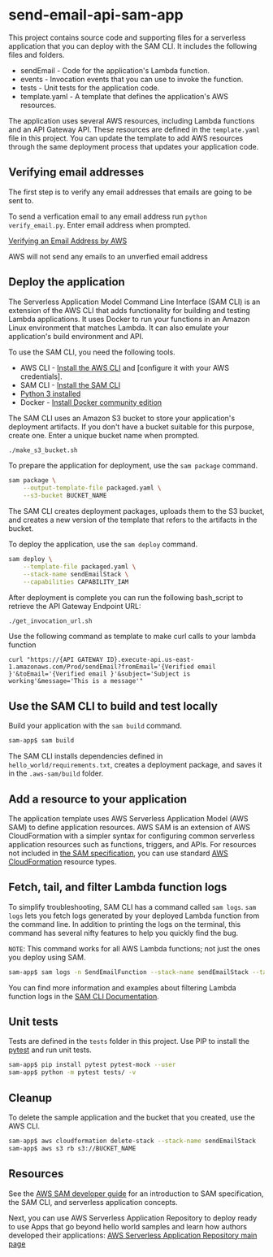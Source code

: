 # send-email-api-sam-app

This project contains source code and supporting files for a serverless application that you can deploy with the SAM CLI. It includes the following files and folders.

- sendEmail - Code for the application's Lambda function.
- events - Invocation events that you can use to invoke the function.
- tests - Unit tests for the application code. 
- template.yaml - A template that defines the application's AWS resources.

The application uses several AWS resources, including Lambda functions and an API Gateway API. These resources are defined in the `template.yaml` file in this project. You can update the template to add AWS resources through the same deployment process that updates your application code.

## Verifying email addresses
The first step is to verify any email addresses that emails are going to be sent to.

To send a verfication email to any email address run `python verify_email.py`. Enter email address when prompted. 

[Verifying an Email Address by AWS](https://docs.aws.amazon.com/ses/latest/DeveloperGuide/verify-email-addresses-procedure.html)

AWS will not send any emails to an unverfied email address

## Deploy the application

The Serverless Application Model Command Line Interface (SAM CLI) is an extension of the AWS CLI that adds functionality for building and testing Lambda applications. It uses Docker to run your functions in an Amazon Linux environment that matches Lambda. It can also emulate your application's build environment and API.

To use the SAM CLI, you need the following tools.

* AWS CLI - [Install the AWS CLI](https://docs.aws.amazon.com/cli/latest/userguide/cli-chap-install.html) and [configure it with your AWS credentials].
* SAM CLI - [Install the SAM CLI](https://docs.aws.amazon.com/serverless-application-model/latest/developerguide/serverless-sam-cli-install.html)
* [Python 3 installed](https://www.python.org/downloads/)
* Docker - [Install Docker community edition](https://hub.docker.com/search/?type=edition&offering=community)

The SAM CLI uses an Amazon S3 bucket to store your application's deployment artifacts. If you don't have a bucket suitable for this purpose, create one. Enter a unique bucket name when prompted.

```bash
./make_s3_bucket.sh
```

To prepare the application for deployment, use the `sam package` command.

```bash
sam package \
    --output-template-file packaged.yaml \
    --s3-bucket BUCKET_NAME
```

The SAM CLI creates deployment packages, uploads them to the S3 bucket, and creates a new version of the template that refers to the artifacts in the bucket. 

To deploy the application, use the `sam deploy` command.

```bash
sam deploy \
    --template-file packaged.yaml \
    --stack-name sendEmailStack \
    --capabilities CAPABILITY_IAM
```

After deployment is complete you can run the following bash_script to retrieve the API Gateway Endpoint URL:

```bash
./get_invocation_url.sh
``` 
Use the following command as template to make curl calls to your lambda function
```
curl "https://{API GATEWAY ID}.execute-api.us-east-1.amazonaws.com/Prod/sendEmail?fromEmail='{Verified email }'&toEmail='{Verified email }'&subject='Subject is working'&message='This is a message'"
```

## Use the SAM CLI to build and test locally

Build your application with the `sam build` command.

```bash
sam-app$ sam build
```

The SAM CLI installs dependencies defined in `hello_world/requirements.txt`, creates a deployment package, and saves it in the `.aws-sam/build` folder.

## Add a resource to your application
The application template uses AWS Serverless Application Model (AWS SAM) to define application resources. AWS SAM is an extension of AWS CloudFormation with a simpler syntax for configuring common serverless application resources such as functions, triggers, and APIs. For resources not included in [the SAM specification](https://github.com/awslabs/serverless-application-model/blob/master/versions/2016-10-31.md), you can use standard [AWS CloudFormation](https://docs.aws.amazon.com/AWSCloudFormation/latest/UserGuide/aws-template-resource-type-ref.html) resource types.

## Fetch, tail, and filter Lambda function logs

To simplify troubleshooting, SAM CLI has a command called `sam logs`. `sam logs` lets you fetch logs generated by your deployed Lambda function from the command line. In addition to printing the logs on the terminal, this command has several nifty features to help you quickly find the bug.

`NOTE`: This command works for all AWS Lambda functions; not just the ones you deploy using SAM.

```bash
sam-app$ sam logs -n SendEmailFunction --stack-name sendEmailStack --tail
```

You can find more information and examples about filtering Lambda function logs in the [SAM CLI Documentation](https://docs.aws.amazon.com/serverless-application-model/latest/developerguide/serverless-sam-cli-logging.html).

## Unit tests

Tests are defined in the `tests` folder in this project. Use PIP to install the [pytest](https://docs.pytest.org/en/latest/) and run unit tests.

```bash
sam-app$ pip install pytest pytest-mock --user
sam-app$ python -m pytest tests/ -v
```

## Cleanup

To delete the sample application and the bucket that you created, use the AWS CLI.

```bash
sam-app$ aws cloudformation delete-stack --stack-name sendEmailStack
sam-app$ aws s3 rb s3://BUCKET_NAME
```

## Resources

See the [AWS SAM developer guide](https://docs.aws.amazon.com/serverless-application-model/latest/developerguide/what-is-sam.html) for an introduction to SAM specification, the SAM CLI, and serverless application concepts.

Next, you can use AWS Serverless Application Repository to deploy ready to use Apps that go beyond hello world samples and learn how authors developed their applications: [AWS Serverless Application Repository main page](https://aws.amazon.com/serverless/serverlessrepo/)
